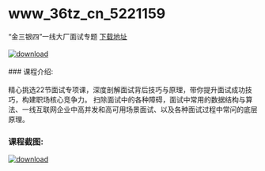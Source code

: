 # www_36tz_cn_5221159
“金三银四”一线大厂面试专题
[下载地址](http://www.36tz.cn/article/5221159 "下载地址")
<br/></br>[![download](http://36tz.cn/muke_img/2021_09_1-42-300x161.png "下载地址")](http://www.36tz.cn/article/5221159 "下载地址")
<br/></br>### 课程介绍:<br/></br>精心挑选22节面试专项课，深度剖解面试背后技巧与原理，带你提升面试成功技巧，构建职场核心竞争力。 扫除面试中的各种障碍，面试中常用的数据结构与算法、一线互联网企业中高并发和高可用场景面试、以及各种面试过程中常问的底层原理。

### 课程截图:
[![download](http://36tz.cn/muke_img/2021_09_2-41.png "下载地址")](http://www.36tz.cn/article/5221159 "下载地址")
